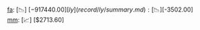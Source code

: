 [fa](record/fa/summary.md): [📉] [$-917440.00]  
[ly](record/ly/summary.md): [📉] [$-3502.00]  
[mm](record/mm/summary.md): [📈] [$2713.60]  
